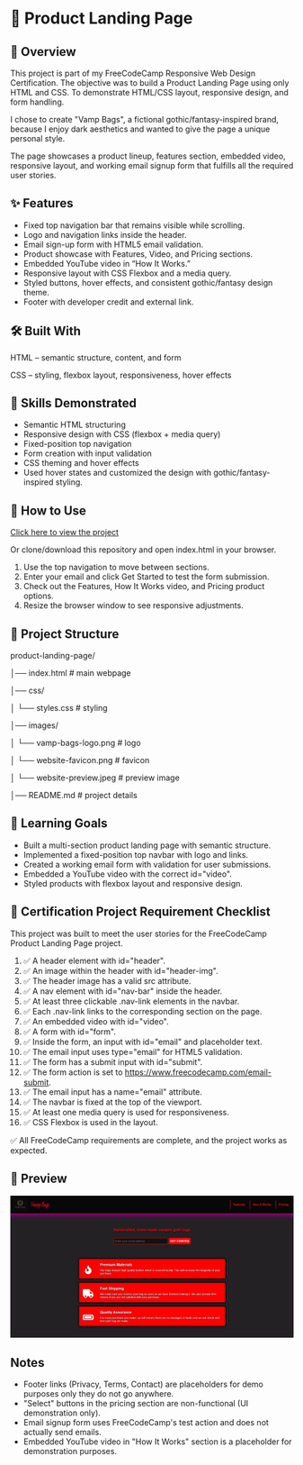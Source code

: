# 👜 Product Landing Page

## 📖 Overview

This project is part of my FreeCodeCamp Responsive Web Design Certification.
The objective was to build a Product Landing Page using only HTML and CSS. To demonstrate HTML/CSS layout, responsive design, and form handling.

I chose to create "Vamp Bags", a fictional gothic/fantasy-inspired brand, because I enjoy dark aesthetics and wanted to give the page a unique personal style.

The page showcases a product lineup, features section, embedded video, responsive layout, and working email signup form that fulfills all the required user stories.

## ✨ Features

- Fixed top navigation bar that remains visible while scrolling.
- Logo and navigation links inside the header.
- Email sign-up form with HTML5 email validation.
- Product showcase with Features, Video, and Pricing sections.
- Embedded YouTube video in “How It Works.”
- Responsive layout with CSS Flexbox and a media query.
- Styled buttons, hover effects, and consistent gothic/fantasy design theme.
- Footer with developer credit and external link.

## 🛠️ Built With

HTML – semantic structure, content, and form

CSS – styling, flexbox layout, responsiveness, hover effects

## 🧰 Skills Demonstrated

- Semantic HTML structuring
- Responsive design with CSS (flexbox + media query)
- Fixed-position top navigation
- Form creation with input validation
- CSS theming and hover effects
- Used hover states and customized the design with gothic/fantasy-inspired styling.

## 🚀 How to Use

<a href="https://midnight-developer-ts.github.io/product-landing-page/">Click here to view the project</a>

Or clone/download this repository and open index.html in your browser.

1. Use the top navigation to move between sections.
2. Enter your email and click Get Started to test the form submission.
3. Check out the Features, How It Works video, and Pricing product options.
4. Resize the browser window to see responsive adjustments.

## 📂 Project Structure
product-landing-page/

│── index.html               # main webpage  

│── css/  

│   └── styles.css           # styling  

│── images/  

│   └── vamp-bags-logo.png   # logo

│   └── website-favicon.png  # favicon 

│   └── website-preview.jpeg # preview image

│── README.md                # project details  

## 📌 Learning Goals

- Built a multi-section product landing page with semantic structure.
- Implemented a fixed-position top navbar with logo and links.
- Created a working email form with validation for user submissions.
- Embedded a YouTube video with the correct id="video".
- Styled products with flexbox layout and responsive design.

## 🎯 Certification Project Requirement Checklist

This project was built to meet the user stories for the FreeCodeCamp Product Landing Page project.

1. ✅ A header element with id="header".
2. ✅ An image within the header with id="header-img".
3. ✅ The header image has a valid src attribute.
4. ✅ A nav element with id="nav-bar" inside the header.
5. ✅ At least three clickable .nav-link elements in the navbar.
6. ✅ Each .nav-link links to the corresponding section on the page.
7. ✅ An embedded video with id="video".
8. ✅ A form with id="form".
9. ✅ Inside the form, an input with id="email" and placeholder text.
10. ✅ The email input uses type="email" for HTML5 validation.
11. ✅ The form has a submit input with id="submit".
12. ✅ The form action is set to https://www.freecodecamp.com/email-submit.
13. ✅ The email input has a name="email" attribute.
14. ✅ The navbar is fixed at the top of the viewport.
15. ✅ At least one media query is used for responsiveness.
16. ✅ CSS Flexbox is used in the layout.

✅ All FreeCodeCamp requirements are complete, and the project works as expected.

## 📸 Preview
![Vamp Bags Product Landing Page Screenshot](./images/website-preview.png)

## Notes
- Footer links (Privacy, Terms, Contact) are placeholders for demo purposes only they do not go anywhere.
- "Select" buttons in the pricing section are non-functional (UI demonstration only).
- Email signup form uses FreeCodeCamp's test action and does not actually send emails.
- Embedded YouTube video in "How It Works" section is a placeholder for demonstration purposes.
